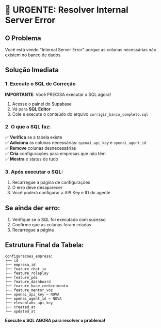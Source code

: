 # 🚨 URGENTE: Resolver Internal Server Error

## O Problema
Você está vendo "Internal Server Error" porque as colunas necessárias não existem no banco de dados.

## Solução Imediata

### 1. Execute o SQL de Correção

**IMPORTANTE**: Você PRECISA executar o SQL agora!

1. Acesse o painel do Supabase
2. Vá para **SQL Editor**
3. Cole e execute o conteúdo do arquivo `corrigir_banco_completo.sql`

### 2. O que o SQL faz:

✅ **Verifica** se a tabela existe  
✅ **Adiciona** as colunas necessárias: `openai_api_key` e `openai_agent_id`  
✅ **Remove** colunas desnecessárias  
✅ **Cria** configurações para empresas que não têm  
✅ **Mostra** o status de tudo  

### 3. Após executar o SQL:

1. Recarregue a página de configurações
2. O erro deve desaparecer
3. Você poderá configurar a API Key e ID do agente

## Se ainda der erro:

1. Verifique se o SQL foi executado com sucesso
2. Confirme que as colunas foram criadas
3. Recarregue a página

## Estrutura Final da Tabela:

```
configuracoes_empresa:
├── id
├── empresa_id
├── feature_chat_ia
├── feature_roleplay
├── feature_pdi
├── feature_dashboard
├── feature_base_conhecimento
├── feature_mentor_voz
├── openai_api_key ← NOVA
├── openai_agent_id ← NOVA
├── elevenlabs_api_key
├── created_at
└── updated_at
```

**Execute o SQL AGORA para resolver o problema!**
